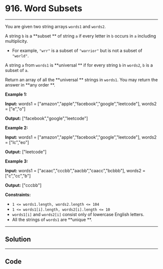 # 916. Word Subsets

---

You are given two string arrays `words1` and `words2`.

A string `b` is a **subset ** of string `a` if every letter in `b` occurs in `a` including multiplicity.

  * For example, `"wrr"` is a subset of `"warrior"` but is not a subset of `"world"`.



A string `a` from `words1` is **universal ** if for every string `b` in `words2`, `b` is a subset of `a`.

Return an array of all the **universal ** strings in `words1`. You may return the answer in **any order **.

 

**Example 1:**

**Input:** words1 = ["amazon","apple","facebook","google","leetcode"], words2 = ["e","o"]

**Output:** ["facebook","google","leetcode"]

**Example 2:**

**Input:** words1 = ["amazon","apple","facebook","google","leetcode"], words2 = ["lc","eo"]

**Output:** ["leetcode"]

**Example 3:**

**Input:** words1 = ["acaac","cccbb","aacbb","caacc","bcbbb"], words2 = ["c","cc","b"]

**Output:** ["cccbb"]

 

**Constraints:**

  * `1 <= words1.length, words2.length <= 104`
  * `1 <= words1[i].length, words2[i].length <= 10`
  * `words1[i]` and `words2[i]` consist only of lowercase English letters.
  * All the strings of `words1` are **unique **.

---

## Solution



---

## Code
```python


```
